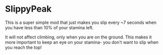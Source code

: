 # SlippyPeak

This is a super simple mod that just makes you slip every ~7 seconds when you have less than 10% of your stamina left.

It will not affect climbing, only when you are on the ground. This makes it more important to keep an eye on your stamina- you don't want to slip when you reach the top!
